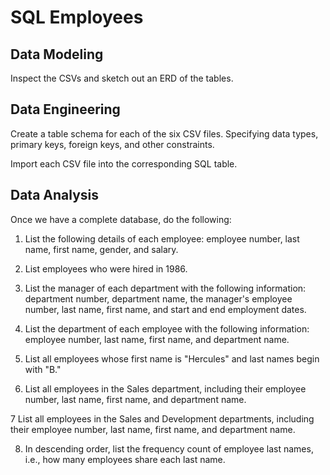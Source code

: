 # SQL Employees

## Data Modeling

Inspect the CSVs and sketch out an ERD of the tables.

## Data Engineering

Create a table schema for each of the six CSV files. Specifying data types, primary keys, foreign keys, and other constraints.

Import each CSV file into the corresponding SQL table.

## Data Analysis

Once we have a complete database, do the following:


  1. List the following details of each employee: employee number, last name, first name, gender, and salary.


  2. List employees who were hired in 1986.


  3. List the manager of each department with the following information: department number, department name, the manager's employee number, last name, first name, and start and       end employment dates.


  4. List the department of each employee with the following information: employee number, last name, first name, and department name.


  5. List all employees whose first name is "Hercules" and last names begin with "B."


  6. List all employees in the Sales department, including their employee number, last name, first name, and department name.


  7 List all employees in the Sales and Development departments, including their employee number, last name, first name, and department name.


  8. In descending order, list the frequency count of employee last names, i.e., how many employees share each last name.
